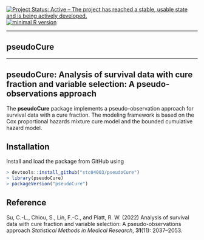 
[![Project Status: Active – The project has reached a stable, usable
state and is being actively
developed.](https://www.repostatus.org/badges/latest/active.svg)](https://www.repostatus.org/#active)
[![minimal R
version](https://img.shields.io/badge/R%3E%3D-4.2.0-6666ff.svg)](https://cran.r-project.org/)
<!--[![Last-changedate](https://img.shields.io/badge/last%20change-2025--02--03-yellowgreen.svg)](/commits/master)-->

------------------------------------------------------------------------

## **pseudoCure**

------------------------------------------------------------------------

## pseudoCure: Analysis of survival data with cure fraction and variable selection: A pseudo-observations approach

The **pseudoCure** package implements a pseudo-observation approach for
survival data with a cure fraction. The modeling framework is based on
the Cox proportional hazards mixture cure model and the bounded
cumulative hazard model.

## Installation

Install and load the package from GitHub using

``` r
> devtools::install_github("stc04003/pseudoCure")
> library(pseudoCure)
> packageVersion("pseudoCure")
```

## Reference

Su, C.-L., Chiou, S., Lin, F.-C., and Platt, R. W. (2022) Analysis of
survival data with cure fraction and variable selection: A
pseudo-observations approach *Statistical Methods in Medical Research*,
**31**(11): 2037–2053.
